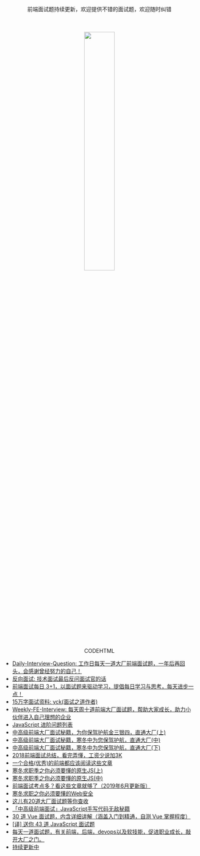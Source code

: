 <center>前端面试题持续更新，欢迎提供不错的面试题，欢迎随时纠错</center>
<div align=center style="padding: 50px 0;"><img src="./js-code.png" width = 40% /></div>
<center>CODEHTML</center>

* [Daily-Interview-Question: 工作日每天一道大厂前端面试题，一年后再回头，会感谢曾经努力的自己！](https://github.com/Advanced-Frontend/Daily-Interview-Question)
* [反向面试: 技术面试最后反问面试官的话](https://github.com/yifeikong/reverse-interview-zh)
* [前端面试每日 3+1，以面试题来驱动学习，提倡每日学习与思考，每天进步一点！](https://github.com/haizlin/fe-interview)
* [15万字面试资料: yck(面试之道作者)](https://github.com/InterviewMap/CS-Interview-Knowledge-Map)
* [Weekly-FE-Interview: 每天周十道前端大厂面试题，帮助大家成长，助力小伙伴进入自己理想的企业](https://github.com/airuikun/Weekly-FE-Interview)
* [JavaScript 进阶问题列表](https://github.com/lydiahallie/javascript-questions/blob/master/zh-CN/README-zh_CN.md)
* [中高级前端大厂面试秘籍，为你保驾护航金三银四，直通大厂(上)](https://juejin.im/post/5c64d15d6fb9a049d37f9c20)
* [中高级前端大厂面试秘籍，寒冬中为您保驾护航，直通大厂(中)](https://juejin.im/post/5c92f499f265da612647b754)
* [中高级前端大厂面试秘籍，寒冬中为您保驾护航，直通大厂(下)](https://juejin.im/post/5cc26dfef265da037b611738)
* [2018前端面试总结，看完弄懂，工资少说加3K](https://juejin.im/post/5b94d8965188255c5a0cdc02)
* [一个合格(优秀)的前端都应该阅读这些文章](https://juejin.im/post/5d387f696fb9a07eeb13ea60)
* [寒冬求职季之你必须要懂的原生JS(上)](https://juejin.im/post/5cab0c45f265da2513734390)
* [寒冬求职季之你必须要懂的原生JS(中)](https://juejin.im/post/5cbd1e33e51d45789161d053)
* [前端面试考点多？看这些文章就够了（2019年6月更新版）](https://juejin.im/post/5aae076d6fb9a028cc6100a9)
* [寒冬求职之你必须要懂的Web安全](https://juejin.im/post/5cd6ad7a51882568d3670a8e)
* [这儿有20道大厂面试题等你查收](https://juejin.im/post/5d124a12f265da1b9163a28d)
* [「中高级前端面试」JavaScript手写代码无敌秘籍](https://juejin.im/post/5c9c3989e51d454e3a3902b6)
* [30 道 Vue 面试题，内含详细讲解（涵盖入门到精通，自测 Vue 掌握程度）](https://juejin.im/post/5d59f2a451882549be53b170)
* [[译] 送你 43 道 JavaScript 面试题](https://juejin.im/post/5d0644976fb9a07ed064b0ca)
* [每天一道面试题，有关前端，后端，devops以及软技能，促进职业成长，敲开大厂之门。](https://github.com/shfshanyue/Daily-Question)
* [持续更新中]()